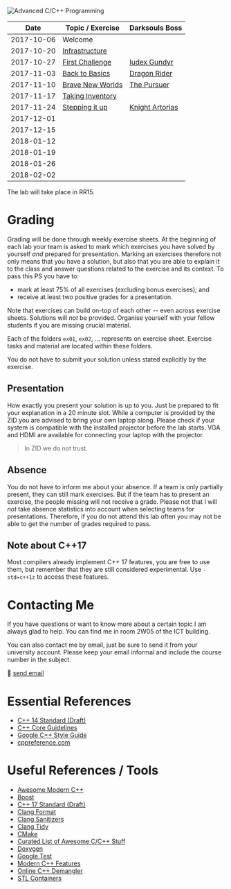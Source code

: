 ![Advanced C/C++ Programming](gfx/banner.gif)

|    Date    |  Topic / Exercise  |  Darksouls Boss   |
| ---------- | ------------------ | ----------------- |
| 2017-10-06 | Welcome            |                   |
| 2017-10-20 | [Infrastructure]   |                   |
| 2017-10-27 | [First Challenge]  | [Iudex Gundyr]    |
| 2017-11-03 | [Back to Basics]   | [Dragon Rider]    |
| 2017-11-10 | [Brave New Worlds] | [The Pursuer]     |
| 2017-11-17 | [Taking Inventory] |                   |
| 2017-11-24 | [Stepping it up]   | [Knight Artorias] |
| 2017-12-01 |                    |                   |
| 2017-12-15 |                    |                   |
| 2018-01-12 |                    |                   |
| 2018-01-19 |                    |                   |
| 2018-01-26 |                    |                   |
| 2018-02-02 |                    |                   |

[Infrastructure]: ex01
[First Challenge]: ex02
[Back to Basics]: ex03
[Brave New Worlds]: ex04
[Taking Inventory]: ex05
[Stepping it up]: ex06

[Iudex Gundyr]: https://www.youtube.com/watch?v=J8J7ZB4vJkg
[Dragon Rider]: https://www.youtube.com/watch?v=dk4qf7rP8k0
[The Pursuer]: https://www.youtube.com/watch?v=v7L8jcTNeG8
[Knight Artorias]: https://www.youtube.com/watch?v=rgy1TV12LDc

The lab will take place in RR15.

# Grading

Grading will be done through weekly exercise sheets.
At the beginning of each lab your team is asked to mark which exercises you have solved by yourself *and* prepared for presentation.
Marking an exercises therefore not only means that you have a solution, but also that you are able to explain it to the class and answer questions related to the exercise and its context.
To pass this PS you have to:

- mark at least 75% of all exercises (excluding bonus exercises); and
- receive at least two positive grades for a presentation.

Note that exercises can build on-top of each other -- even across exercise sheets.
Solutions will *not* be provided.
Organise yourself with your fellow students if you are missing crucial material.

Each of the folders `ex01`, `ex02`, ... represents on exercise sheet.
Exercise tasks and material are located within these folders.

You do not have to submit your solution unless stated explicitly by the exercise.

## Presentation

How exactly you present your solution is up to you.
Just be prepared to fit your explanation in a 20 minute slot.
While a computer is provided by the ZID you are advised to bring your own laptop along.
Please check if your system is compatible with the installed projector before the lab starts.
VGA and HDMI are available for connecting your laptop with the projector.

> In ZID we do not trust.

## Absence

You do not have to inform me about your absence.
If a team is only partially present, they can still mark exercises.
But if the team has to present an exercise, the people missing will not receive a grade.
Please not that I will *not* take absence statistics into account when selecting teams for presentations.
Therefore, if you do not attend this lab often you may not be able to get the number of grades required to pass.

## Note about C++17

Most compilers already implement C++ 17 features, you are free to use them, but remember that they are still considered experimental.
Use `-std=c++1z` to access these features.

# Contacting Me

If you have questions or want to know more about a certain topic I am always glad to help.
You can find me in room 2W05 of the ICT building.

You can also contact me by email, just be sure to send it from your university account.
Please keep your email informal and include the course number in the subject.

:email: [send email](mailto:alexander.hirsch@uibk.ac.at?subject=703807%20-%20)

# Essential References

- [C++ 14 Standard (Draft)](http://www.open-std.org/jtc1/sc22/wg21/docs/papers/2014/n4296.pdf)
- [C++ Core Guidelines](http://isocpp.github.io/CppCoreGuidelines/CppCoreGuidelines)
- [Google C++ Style Guide](https://google.github.io/styleguide/cppguide.html)
- [cppreference.com](http://en.cppreference.com)

# Useful References / Tools

- [Awesome Modern C++](https://github.com/rigtorp/awesome-modern-cpp)
- [Boost](http://www.boost.org)
- [C++ 17 Standard (Draft)](http://www.open-std.org/jtc1/sc22/wg21/docs/papers/2017/n4687.pdf)
- [Clang Format](http://clang.llvm.org/docs/ClangFormat.html)
- [Clang Sanitizers](https://clang.llvm.org/docs/UsersManual.html#controlling-code-generation)
- [Clang Tidy](http://clang.llvm.org/extra/clang-tidy/)
- [CMake](https://cmake.org)
- [Curated List of Awesome C/C++ Stuff](https://github.com/fffaraz/awesome-cpp)
- [Doxygen](http://www.stack.nl/~dimitri/doxygen)
- [Google Test](https://github.com/google/googletest)
- [Modern C++ Features](https://github.com/AnthonyCalandra/modern-cpp-features)
- [Online C++ Demangler](https://demangler.com)
- [STL Containers](http://en.cppreference.com/w/cpp/container)
